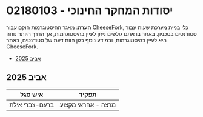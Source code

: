 # 02180103 - יסודות המחקר החינוכי

**הערה**: מאגר ההיסטוגרמות הוקם עבור [CheeseFork](https://cheesefork.cf/), כלי בניית מערכת שעות עבור סטודנטים בטכניון. באתר בו אתם גולשים ניתן לעיין בהיסטוגרמות, אך הדרך היותר נוחה היא לעיין בהיסטוגרמות, ובמידע נוסף כגון חוות דעת של סטודנטים, באתר CheeseFork.

* [אביב 2025](#202402)

<h2 id="202402">אביב 2025</h2>

| איש סגל | תפקיד |
| ---- | ---- |
| ברעם-צברי אילת | מרצה - אחראי מקצוע |

